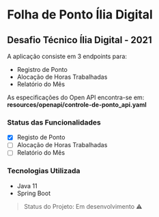 # Folha de Ponto Ília Digital
## Desafio Técnico Ília Digital - 2021

A aplicação consiste em 3 endpoints para:
- Registro de Ponto
- Alocação de Horas Trabalhadas
- Relatório do Mês

As especificações do Open API encontra-se em: **resources/openapi/controle-de-ponto_api.yaml**


### Status das Funcionalidades

- [X] Registo de Ponto
- [ ] Alocação de Horas Trabalhadas
- [ ] Relatório do Mês

### Tecnologias Utilizada
- Java 11
- Spring Boot

> Status do Projeto: Em desenvolvimento :warning: